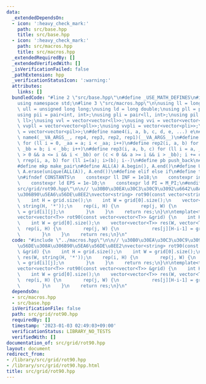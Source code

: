 ```yaml
---
data:
  _extendedDependsOn:
  - icon: ':heavy_check_mark:'
    path: src/base.hpp
    title: src/base.hpp
  - icon: ':heavy_check_mark:'
    path: src/macros.hpp
    title: src/macros.hpp
  _extendedRequiredBy: []
  _extendedVerifiedWith: []
  _isVerificationFailed: false
  _pathExtension: hpp
  _verificationStatusIcon: ':warning:'
  attributes:
    links: []
  bundledCode: "#line 2 \"src/base.hpp\"\n#define _USE_MATH_DEFINES\n#include <bits/stdc++.h>\n\
    using namespace std;\n#line 3 \"src/macros.hpp\"\n\nusing ll = long long;\nusing\
    \ ull = unsigned long long;\nusing ld = long double;\nusing pll = pair<ll, ll>;\n\
    using pii = pair<int, int>;\nusing pli = pair<ll, int>;\nusing pil = pair<int,\
    \ ll>;\nusing vvl = vector<vector<ll>>;\nusing vvi = vector<vector<int>>;\nusing\
    \ vvpll = vector<vector<pll>>;\nusing vvpli = vector<vector<pli>>;\nusing vvpil\
    \ = vector<vector<pil>>;\n#define name4(i, a, b, c, d, e, ...) e\n#define rep(...)\
    \ name4(__VA_ARGS__, rep4, rep3, rep2, rep1)(__VA_ARGS__)\n#define rep1(i, a)\
    \ for (ll i = 0, _aa = a; i < _aa; i++)\n#define rep2(i, a, b) for (ll i = a,\
    \ _bb = b; i < _bb; i++)\n#define rep3(i, a, b, c) for (ll i = a, _bb = b; (c\
    \ > 0 && a <= i && i < _bb) or (c < 0 && a >= i && i > _bb); i += c)\n#define\
    \ rrep(i, a, b) for (ll i=(a); i>(b); i--)\n#define pb push_back\n#define eb emplace_back\n\
    #define mkp make_pair\n#define ALL(A) A.begin(), A.end()\n#define UNIQUE(A) sort(ALL(A)),\
    \ A.erase(unique(ALL(A)), A.end())\n#define elif else if\n#define tostr to_string\n\
    \n#ifndef CONSTANTS\n    constexpr ll INF = 1e18;\n    constexpr int MOD = 1000000007;\n\
    \    constexpr ld EPS = 1e-10;\n    constexpr ld PI = M_PI;\n#endif\n#line 2 \"\
    src/grid/rot90.hpp\"\n\n// \u30B0\u30EA\u30C3\u30C9\u3092\u6642\u8A08\u56DE\u308A\
    \u306B90\u5EA6\u56DE\u8EE2\nvector<string> rot90(const vector<string> &grid) {\n\
    \    int H = grid.size();\n    int W = grid[0].size();\n    vector<string> res(W,\
    \ string(H, '*'));\n    rep(i, H) {\n        rep(j, W) {\n            res[j][H-i-1]\
    \ = grid[i][j];\n        }\n    }\n    return res;\n}\n\ntemplate<typename T>\n\
    vector<vector<T>> rot90(const vector<vector<T>> &grid) {\n    int H = grid.size();\n\
    \    int W = grid[0].size();\n    vector<vector<T>> res(W, vector<T>(H));\n  \
    \  rep(i, H) {\n        rep(j, W) {\n            res[j][H-i-1] = grid[i][j];\n\
    \        }\n    }\n    return res;\n}\n"
  code: "#include \"../macros.hpp\"\n\n// \u30B0\u30EA\u30C3\u30C9\u3092\u6642\u8A08\
    \u56DE\u308A\u306B90\u5EA6\u56DE\u8EE2\nvector<string> rot90(const vector<string>\
    \ &grid) {\n    int H = grid.size();\n    int W = grid[0].size();\n    vector<string>\
    \ res(W, string(H, '*'));\n    rep(i, H) {\n        rep(j, W) {\n            res[j][H-i-1]\
    \ = grid[i][j];\n        }\n    }\n    return res;\n}\n\ntemplate<typename T>\n\
    vector<vector<T>> rot90(const vector<vector<T>> &grid) {\n    int H = grid.size();\n\
    \    int W = grid[0].size();\n    vector<vector<T>> res(W, vector<T>(H));\n  \
    \  rep(i, H) {\n        rep(j, W) {\n            res[j][H-i-1] = grid[i][j];\n\
    \        }\n    }\n    return res;\n}\n"
  dependsOn:
  - src/macros.hpp
  - src/base.hpp
  isVerificationFile: false
  path: src/grid/rot90.hpp
  requiredBy: []
  timestamp: '2023-01-03 02:49:03+09:00'
  verificationStatus: LIBRARY_NO_TESTS
  verifiedWith: []
documentation_of: src/grid/rot90.hpp
layout: document
redirect_from:
- /library/src/grid/rot90.hpp
- /library/src/grid/rot90.hpp.html
title: src/grid/rot90.hpp
---
```

